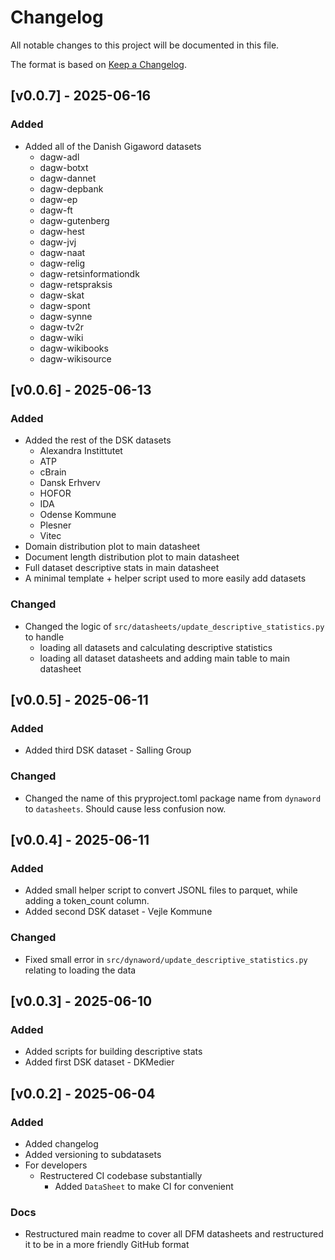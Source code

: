
# Changelog

All notable changes to this project will be documented in this file.

The format is based on [Keep a Changelog](http://keepachangelog.com/en/1.0.0/).

## [v0.0.7] - 2025-06-16

### Added

- Added all of the Danish Gigaword datasets
  - dagw-adl
  - dagw-botxt
  - dagw-dannet
  - dagw-depbank
  - dagw-ep
  - dagw-ft
  - dagw-gutenberg
  - dagw-hest
  - dagw-jvj
  - dagw-naat
  - dagw-relig
  - dagw-retsinformationdk
  - dagw-retspraksis
  - dagw-skat
  - dagw-spont
  - dagw-synne
  - dagw-tv2r
  - dagw-wiki
  - dagw-wikibooks
  - dagw-wikisource

## [v0.0.6] - 2025-06-13

### Added

- Added the rest of the DSK datasets
  - Alexandra Instittutet
  - ATP
  - cBrain
  - Dansk Erhverv
  - HOFOR
  - IDA
  - Odense Kommune
  - Plesner
  - Vitec
- Domain distribution plot to main datasheet
- Document length distribution plot to main datasheet
- Full dataset descriptive stats in main datasheet
- A minimal template + helper script used to more easily add datasets

### Changed

- Changed the logic of `src/datasheets/update_descriptive_statistics.py` to handle 
  - loading all datasets and calculating descriptive statistics
  - loading all dataset datasheets and adding main table to main datasheet

## [v0.0.5] - 2025-06-11

### Added

- Added third DSK dataset - Salling Group

### Changed

- Changed the name of this pryproject.toml package name from `dynaword` to `datasheets`. Should cause less confusion now. 

## [v0.0.4] - 2025-06-11

### Added

- Added small helper script to convert JSONL files to parquet, while adding a token_count column.
- Added second DSK dataset - Vejle Kommune

### Changed

- Fixed small error in `src/dynaword/update_descriptive_statistics.py` relating to loading the data

## [v0.0.3] - 2025-06-10

### Added

- Added scripts for building descriptive stats
- Added first DSK dataset - DKMedier

## [v0.0.2] - 2025-06-04

### Added

- Added changelog
- Added versioning to subdatasets
- For developers
  - Restructered CI codebase substantially
    - Added `DataSheet` to make CI for convenient


### Docs

- Restructured main readme to cover all DFM datasheets and restructured it to be in a more friendly GitHub format